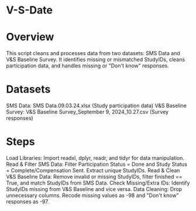 # V-S-Date

# Overview
This script cleans and processes data from two datasets: SMS Data and V&S Baseline Survey. It identifies missing or mismatched StudyIDs, cleans participation data, and handles missing or "Don't know" responses.

# Datasets
SMS Data: SMS Data.09.03.24.xlsx (Study participation data)
V&S Baseline Survey: V&S Baseline Survey_September 9, 2024_10.27.csv (Survey responses)

# Steps
Load Libraries: Import readxl, dplyr, readr, and tidyr for data manipulation.
Read & Filter SMS Data:
Filter Participation Status = Done and Study Status = Complete/Compensation Sent.
Extract unique StudyIDs.
Read & Clean V&S Baseline Data:
Remove invalid or missing StudyIDs, filter finished == True, and match StudyIDs from SMS Data.
Check Missing/Extra IDs:
Identify StudyIDs missing from V&S Baseline and vice versa.
Data Cleaning:
Drop unnecessary columns.
Recode missing values as -98 and "Don't know" responses as -97.
